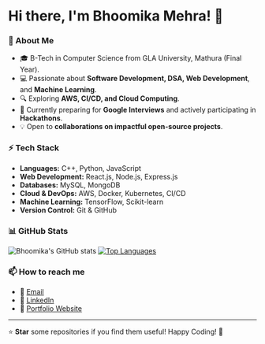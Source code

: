 # Hi there, I'm Bhoomika Mehra! 👋

### 🚀 About Me
- 🎓 B-Tech in Computer Science from GLA University, Mathura (Final Year).
- 💻 Passionate about **Software Development, DSA, Web Development**, and **Machine Learning**.
- 🔍 Exploring **AWS, CI/CD, and Cloud Computing**.
- 🌱 Currently preparing for **Google Interviews** and actively participating in **Hackathons**.
- 💡 Open to **collaborations on impactful open-source projects**.

### ⚡ Tech Stack
- **Languages:** C++, Python, JavaScript
- **Web Development:** React.js, Node.js, Express.js
- **Databases:** MySQL, MongoDB
- **Cloud & DevOps:** AWS, Docker, Kubernetes, CI/CD
- **Machine Learning:** TensorFlow, Scikit-learn
- **Version Control:** Git & GitHub

### 📊 GitHub Stats
![Bhoomika's GitHub stats](https://github-readme-stats.vercel.app/api?username=BhoomikaMehra23&show_icons=true&theme=radical)
[![Top Languages](https://github-readme-stats.vercel.app/api/top-langs/?username=BhoomikaMehra23&layout=compact&theme=radical)](https://github.com/BhoomikaMehra23)

### 📫 How to reach me
- 💌 [Email](mailto:your-email@gmail.com)
- 🔗 [LinkedIn](https://linkedin.com/in/bhoomikamehra23)
- 📝 [Portfolio Website](#)

---
⭐ **Star** some repositories if you find them useful! Happy Coding! 🚀
